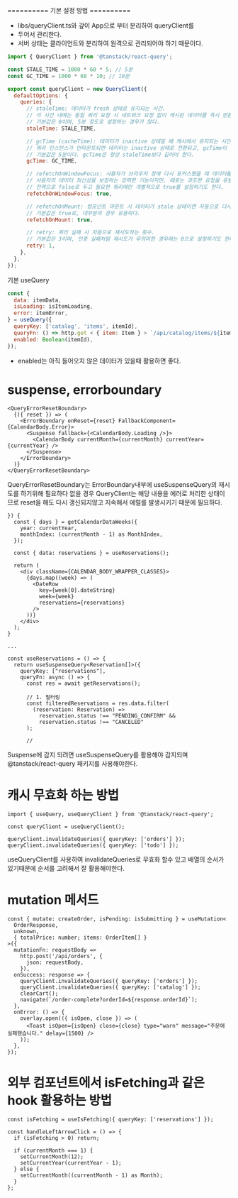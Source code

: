 ========== 기본 설정 방법 ==========

- libs/queryClient.ts와 갚이 App으로 부터 분리하여 queryClient를
- 두어서 관리한다.
- 서버 상태는 클라이언트와 분리하여 원격으로 관리되어야 하기 때문이다.

```js
import { QueryClient } from '@tanstack/react-query';

const STALE_TIME = 1000 * 60 * 5; // 5분
const GC_TIME = 1000 * 60 * 10; // 10분

export const queryClient = new QueryClient({
  defaultOptions: {
    queries: {
      // staleTime: 데이터가 fresh 상태로 유지되는 시간.
      // 이 시간 내에는 동일 쿼리 요청 시 네트워크 요청 없이 캐시된 데이터를 즉시 반환한다.
      // 기본값은 0이며, 5분 정도로 설정하는 경우가 많다.
      staleTime: STALE_TIME,

      // gcTime (cacheTime): 데이터가 inactive 상태일 때 캐시에서 유지되는 시간.
      // 쿼리 인스턴스가 언마운트되면 데이터는 inactive 상태로 전환되고, gcTime이 지나면 가비지 컬렉터가 수집한다.
      // 기본값은 5분이다. gcTime은 항상 staleTime보다 길어야 한다.
      gcTime: GC_TIME,

      // refetchOnWindowFocus: 사용자가 브라우저 창에 다시 포커스했을 때 데이터를 자동으로 다시 가져올지 여부.
      // 사용자의 데이터 최신성을 보장하는 강력한 기능이지만, 때로는 과도한 요청을 유발할 수 있어
      // 전역으로 false로 두고 필요한 쿼리에만 개별적으로 true를 설정하기도 한다.
      refetchOnWindowFocus: true,

      // refetchOnMount: 컴포넌트 마운트 시 데이터가 stale 상태이면 자동으로 다시 가져올지 여부.
      // 기본값은 true로, 대부분의 경우 유용하다.
      refetchOnMount: true,

      // retry: 쿼리 실패 시 자동으로 재시도하는 횟수.
      // 기본값은 3이며, 인증 실패처럼 재시도가 무의미한 경우에는 0으로 설정하기도 한다.
      retry: 1,
    },
  },
});
```

기본 useQuery

```js
const {
  data: itemData,
  isLoading: isItemLoading,
  error: itemError,
} = useQuery({
  queryKey: ['catalog', 'items', itemId],
  queryFn: () => http.get < { item: Item } > `/api/catalog/items/${itemId}`,
  enabled: Boolean(itemId),
});
```

- enabled는 아직 들어오지 않은 데이터가 있을때 활용하면 좋다.

# suspense, errorboundary

```tsx
<QueryErrorResetBoundary>
  {({ reset }) => (
    <ErrorBoundary onReset={reset} FallbackComponent={CalendarBody.Error}>
      <Suspense fallback={<CalendarBody.Loading />}>
        <CalendarBody currentMonth={currentMonth} currentYear={currentYear} />
      </Suspense>
    </ErrorBoundary>
  )}
</QueryErrorResetBoundary>
```

QueryErrorResetBoundary는 ErrorBoundary내부에 useSuspenseQuery의 재시도를 하기위해 필요하다
없을 경우 QueryClient는 해당 내용을 에러로 처리한 상태이므로 reset을 해도 다시 갱신되지않고 지속해서 에럴를 발생시키기 때문에 필요하다.

```tsx
}) {
  const { days } = getCalendarDataWeeks({
    year: currentYear,
    monthIndex: (currentMonth - 1) as MonthIndex,
  });

  const { data: reservations } = useReservations();

  return (
    <div className={CALENDAR_BODY_WRAPPER_CLASSES}>
      {days.map((week) => (
        <DateRow
          key={week[0].dateString}
          week={week}
          reservations={reservations}
        />
      ))}
    </div>
  );
}

...

const useReservations = () => {
  return useSuspenseQuery<Reservation[]>({
    queryKey: ["reservations"],
    queryFn: async () => {
      const res = await getReservations();

      // 1. 필터링
      const filteredReservations = res.data.filter(
        (reservation: Reservation) =>
          reservation.status !== "PENDING_CONFIRM" &&
          reservation.status !== "CANCELED"
      );

      //
```

Suspense에 감지 되려면 useSuspenseQuery를 활용해야 감지되며
@tanstack/react-query 패키지를 사용해야한다.

# 캐시 무효화 하는 방법

```tsx
import { useQuery, useQueryClient } from '@tanstack/react-query';

const queryClient = useQueryClient();

queryClient.invalidateQueries({ queryKey: ['orders'] });
queryClient.invalidateQueries({ queryKey: ['todo'] });
```

useQueryClient를 사용하여 invalidateQueries로 무효화 할수 있고 배열의 순서가 있기때문에 순서를 고려해서 잘 활용해야한다.

# mutation 메서드

```tsx
const { mutate: createOrder, isPending: isSubmitting } = useMutation<
  OrderResponse,
  unknown,
  { totalPrice: number; items: OrderItem[] }
>({
  mutationFn: requestBody =>
    http.post('/api/orders', {
      json: requestBody,
    }),
  onSuccess: response => {
    queryClient.invalidateQueries({ queryKey: ['orders'] });
    queryClient.invalidateQueries({ queryKey: ['catalog'] });
    clearCart();
    navigate(`/order-complete?orderId=${response.orderId}`);
  },
  onError: () => {
    overlay.open(({ isOpen, close }) => (
      <Toast isOpen={isOpen} close={close} type="warn" message="주문에 실패했습니다." delay={1500} />
    ));
  },
});
```

# 외부 컴포넌트에서 isFetching과 같은 hook 활용하는 방법

```tsx
const isFetching = useIsFetching({ queryKey: ['reservations'] });

const handleLeftArrowClick = () => {
  if (isFetching > 0) return;

  if (currentMonth === 1) {
    setCurrentMonth(12);
    setCurrentYear(currentYear - 1);
  } else {
    setCurrentMonth((currentMonth - 1) as Month);
  }
};
```
